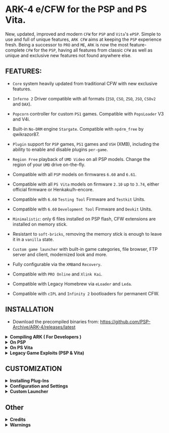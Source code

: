 # ARK-4 e/CFW for the PSP and PS Vita.

New, updated, improved and modern `CFW` for `PSP` and `Vita`'s `ePSP`.
Simple to use and full of unique features, `ARK CFW` aims at keeping the `PSP` experience fresh. Being a successor to `PRO` and `ME`,
`ARK` is now the most feature-complete `CFW` for the `PSP`, having all features from classic `CFW`
as well as unique and exclusive new features not found anywhere else.

## FEATURES:

- `Core` system heavily updated from traditional CFW with new exclusive features.

- `Inferno 2` Driver compatible with all formats (`ISO`, `CSO`, `ZSO`, `JSO`, `CSOv2` and `DAX`).

- `Popcorn` controller for custom `PS1` games. Compatible with `PopsLoader` V3 and V4i.

- Built-in `No-DRM` engine `Stargate`. Compatible with `npdrm_free` by qwikrazor87.

- `Plugin` support for `PSP` games, `PS1` games and `VSH` (XMB), including the ability to enable and disable plugins `per-game`.

- `Region Free` playback of `UMD Video` on all PSP models. Change the region of your `UMD` drive on-the-fly.

- Compatible with all `PSP` models on firmwares `6.60` and `6.61`.

- Compatible with all `PS Vita` models on firmware `2.10` up to `3.74`, either official firmware or Henkaku/h-encore.

- Compatible with `6.60` `Testing Tool` Firmware and `Testkit` Units.

- Compatible with `6.60` `Development Tool` Firmware and `Devkit` Units.

- `Minimalistic`: only 6 files installed on PSP flash, CFW extensions are installed on memory stick.

- Resistant to `soft-bricks`, removing the memory stick is enough to leave it in a `vanilla` state.

- `Custom game launcher` with built-in game categories, file browser, FTP server and client, modernized look and more.

- Fully configurable via the `XMB`and `Recovery`.

- Compatible with `PRO Online` and `Xlink Kai`.

- Compatible with Legacy Homebrew via `eLoader` and `Leda`.

- Compatible with `cIPL` and `Infinity 2` bootloaders for permanent CFW.

## INSTALLATION

- Download the precompiled binaries from: https://github.com/PSP-Archive/ARK-4/releases/latest


<details>
  <summary> <b> Compiling ARK ( For Developers ) </b> </summary>
<p>

    Build script will allow you to use the correct SDK that ARK was built with.

- Release: `./build.sh` 
- Debug: `./build.sh --debug`
- Manually: install the oldest possible SDK (ideally the one used to compile M33), then run `make`

Use `-h` or `--help` to show all available flags 

</p>
</details>

<details>
  <summary> <b> On PSP </b> </summary>
<p>

- Install `ARK_01234` folder into `/PSP/SAVEDATA/` folder.
- Install `ARK_Live` folder into `/PSP/GAME/` folder.
- Launch ARK Live Loader. It will install ARK modules on PSP Flash and boot the CFW.
- To use `Infinity` place the `EBOOT.PBP` (or `EBOOT_GO.PBP` renamed to `EBOOT.PBP` if using a PSP Go) from the `Infinity` folder found in the ARK download into `/PSP/GAME/UPDATE`. \
  Install `Infinity` using Official Firmware, run ARK from Live Loader, and then run `Infinity` again to configure autoboot. \
  This will allow you to use ARK permanently and triple boot with PRO and ME.
- You can also use the `cIPL` installer for a faster permanent CFW on 1K and early 2K models (models compatible with Pandora).
- If you will be using the Live loader version of ARK instead of a permanent solution, it is recommended that you delete `FLASH0.ARK` from the savedata file after the first installation and bootup of ARK, otherwise the flash0 files will be installed every time you boot back to ARK and this is detrimental to the flash even if ARK installs very little and small files. Doing this will also make the Live loader boot up ARK faster.
- To `update ARK` simply copy over the new `ARK_01234` savedata folder and run `ARK Loader` from `OFW`.

</p>
</details>

<details>
  <summary> <b> On PS Vita </b> </summary>
<p>

  - Works on 3.60 up to 3.74, either with or without Henkaku/h-encore.
  - Download a legit `PSP` game from `PSN`, the free demo of `Ape Quest` or `LocoRoco Midnight Carnival` is recommended. `Minis` are `NOT` recommended.
  - For Henkaku/h-encore users, install an ARK bubble using FastARK: https://github.com/theheroGAC/ArkFast/
  - Official Firmware users (no henkaku/h-encore) can install the PBOOT bubble manually: https://github.com/TheOfficialFloW/Trinity#preparation
  - Replace the ARK savedata folder (`ux0:pspemu/PSP/SAVEDATA/ARK_01234`) with the folder from latest release.
  - Copy `K.BIN` from VitaBubble folder into `ARK_01234` savedata folder.
  - To use right analog stick (i.e. gta_remastered plugin): https://github.com/rereprep/ArkRightAnalog
  - To `exit` from a game or homebrew back to the `custom launcher`, press `L+R+Down+Start`. Works on `PSP` too.
  - Some features are not available to Vita users, mainly the official Sony `XMB` and `PS1` games.

</p>
</details>

<details>
  <summary> <b> Legacy Game Exploits (PSP & Vita) </b> </summary>
<p>

- Considering the savedata exploit loads H.BIN from the savedata path.
- Copy the following files from ARK_01234 savedata folder into game exploit folder:
- H.BIN, ARK.BIN, ARK4.BIN FLASH0.ARK, VBOOT.PBP, RECOVERY.PBP, THEME.ARK and other extras.
- You need to have a `K.BIN` if you are running on an ancient Vita firmware (there's plenty of kernel exploit sources in ARK-2 and ARK-3 for reference).

</p>
</details>

## CUSTOMIZATION

<details>
  <summary> <b> Installing Plug-Ins </b> </summary>
<p>
You can install plugins by creating a file called PLUGINS.TXT in the /SEPLUGINS/ folder and/or ARK's savedata folder.

If coming from PRO/ME you can use this tool to automate your plugins.txt: [ARK-Plugin-Converter](https://github.com/krazynez/ARK-Plugin-Converter)

To install plugins use the comma-separated format (CSV).
Where the header is: runlevel, path, switch.
A few samples:
- game, ms0:/seplugins/cwcheat/cwcheat.prx, enabled
- pops, ms0:/seplugins/cdda_enabler.prx, 1
- vsh, ms0:/seplugins/cxmb.prx, true
- ULUS10041, ms0:/seplugins/lcscheatdevice.prx, on

You can use the following keywords to enable a plugin:
- 1
- on
- true
- enabled
- Anything else disables the plugin

You can use the following keywords to tell ARK when the plugin loads:
- `all`/`always`: if either of these keywords are used, the plugin will always load.
- `psp`/`umd`: plugin should only load on retail games (UMD/ISO/PSN).
- `homebrew`: plugin should only load on homebrews.
- `game`: plugin can load on both retail games and homebrews.
- `psx`/`ps1`/`pops`: plugin only loads in PSX games.
- `xmb`/`vsh`: plugin only loads in the XMB.
- `launcher`: use this if the plugin should only load in the custom launcher.
- `game ID`: if you specify a game ID (i.e. `SLUS000000`), then the plugin will only load on that game.

You can also disable a plugin on certain games where they might be problematic.
To do so, just add a disable line for the specific game ID after the enable line.
For example, enable cwcheat on all retail games except for GTA LCS and VCS.
- umd, ms0:/seplugins/cwcheat/cwcheat.prx, on
- ULUS10041, ms0:/seplugins/cwcheat/cwcheat.prx, off
- ULES00502, ms0:/seplugins/cwcheat/cwcheat.prx, off

Some noteworthy plugins that are compatible with ARK include (but not limited to):
- CXMB.
- Leda.
- PopsLoader V3 and V4i.
- Custom Firmware Extender.
- PSPLink.
- GTA LCS and VCS cheadevice (including the remastered version).
- CWCheat.
- pspstates kai.

</p>
</details>

<details>
  <summary> <b> Configuration and Settings </b> </summary>
<p>

You can create a SETTINGS.TXT file using the same format as PLUGINS.TXT to enable/disable some CFW functionality on different parts of the system.
Configuration settings you can use in ARK include:

- `overclock`: use this for better performance at the expense of battery time. Sets CPU/BUS speed to 333/166.
- `powersave`: use this for better battery life at the expense of performance. Sets CPU/BUS speed to 133/66.
- `usbcharge`: enables USB charging wherever you want.
- `launcher`: replaces the XMB with a custom menu launcher.
- `disablepause`: disables the pause game feature on PSP Go.
- `highmem`: enables high memory on models above 1K.
 You should only use this on homebrew runlevel as retail games were not meant to use the extra memory,
 and this can cause issues with cheat devices or other plugins that expect games to have their data at specific memory addresses.
 - `infernocache`: enables cache for Inferno driver, improving performance of some games.
 - `oldplugin`: enables old plugins support on PSP Go (redirects `ms0` to `ef0`).
 - `skiplogos`: skips the coldboot and gameboot logos.

However, you should use the `XMB` or the `recovery menu` to handle settings easier.

You can use the same runlevels as used in plugins to tell ARK when the settings take effect (all/always, umd, homebrew, game, pops, vsh).

For example, you can overclock to highest CPU speed like this:
- always, overclock, on

Another example, overclock only on games, use powersaving on VSH:
- game, overclock, on
- vsh, powersave, on

</p>
</details>

<details>
  <summary> <b> Custom Launcher </b> </summary>
<p>
ARK comes prepacked with a very powerful launcher with a built-in file browser and highly customizable. You can however change it to whatever you please. You can change the theme used by both the custom launcher and recovery menu by replacing THEME.ARK with your own.


Aside from the default launcher provided, there have been many  other custom launchers created by scene members, some better looking, some with more features, some more simpler, but all of them with personality, dedication and love from the community. Here is a list of all popular menus for ARK:

<details>
<summary> <b> Custom Launcher Themes </b> </summary>
<p>

<i>Orbs are animations and not part of the actual Themes </i>

Theme: RED 

![Red](.github/wallpapers/red.png "RED")

Theme: Peace Walker 

![Peace Walker](.github/wallpapers/peacewalker.png "Peace Walker")

Theme: Material Dark

![Material Dark](.github/wallpapers/materialdark.png "Material Dark")

Theme: GX Classic

![GX Classic](.github/wallpapers/gxclassic.png "GX Classic")

Theme: Classic

![Classic](.github/wallpapers/classic.png "Classic")

Theme: Blue 2

![Blue 2](.github/wallpapers/blue2.png "Blue 2")

Theme: Blue

![Blue](.github/wallpapers/blue.png "Blue")

Theme: BadgerOS_Sprunk

![BadgerOS_Sprunk](.github/wallpapers/badgerOS_sprunk.png "BadgerOS_Sprunk")

Theme: BadgerOS

![BadgerOS](.github/wallpapers/badgerOS.png "BadgerOS")

</details>

- ONEMenu by gdljjrod: https://github.com/ONElua/ONEmenu/releases

- vMenu by neur0n: http://www.mediafire.com/file/7acb5mhawx4gr9t/vMenu_ARK.7z/file

- yMenu by wth/yosh: https://docs.google.com/uc?export=download&id=0B0kWUCdtGmJwLUhRUlNJSWhMWVE

- gMenu by gbot: http://www.mediafire.com/file/oou5490qc99vr7d/gmenuARK.rar/file

- 138Menu by gbot: https://wololo.net/talk/viewtopic.php?f=53&t=33511

- pyMenu by Acid_Snake: https://wololo.net/talk/viewtopic.php?t=21942


Note: some of these menus have not been updated or supported by their developers in a while, they may not work well with modern ARK or real PSP hardware.
</p>
</details>


## Other

<details>
  <summary> <b> Credits </b> </summary>
<p>

- `Team PRO` (the original developers of ARK): `Coldbird`, `hrimfaxi` and `Neur0n`.

- `qwikrazor87` for being such a genius and all his hard work with kernel exploits and ARK-2.
  
- `TheFl0w` for his advancements and research in CFW development and overall contributions to the scene.

- `meetpatty` for his excellent work in fixing bugs and adding important features like cIPL and DevKit support.

- `Codestation` for his incredible work improving CSO speeds and creating the ZSO format.

- `UnkownBrackets` (maxcso) for his help understanding the DAX format and Inferno speed hacks as well as creating the CSOv2 format.

- `Zer01ne`, `noname120`, `astart` and other devs that have blessed me with their knowledge and wisdom.

- `Zecoxao` for his great work creating dumpers that would allow us to archive rare firmwares.

- `balika` for his research in porting M33 to modern firmware that has helped improve compatiblity in ARK.

- `hrydgard` for the PMF player as well as being an inspiration for the custom launcher.

- Every other giant shoulder I am standing on.

</p>
</details>



<details>
  <summary> <b> Warnings </b> </summary>
<p>

- ARK comes with no warranty whatsoever. It was designed to be noob-proof, however it is possible for the universe to create an even greater noob capable of using ARK to destroy the Earth (or his PSP). I cannot be held responsible for this.

- ARK may cause ejectile malfunction if your hard drive is not hard enough.

- If this software malfunctions, you can turn it off and on again.
</p>
</details>
